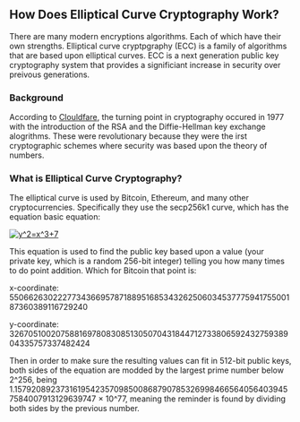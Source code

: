 ## How Does Elliptical Curve Cryptography Work?
There are many modern encryptions algorithms. Each of which have their own strengths. Elliptical curve cryptpgraphy (ECC) is a family of algorithms that are based upon elliptical curves. ECC is a next generation public key cryptography system that provides a significiant increase in security over preivous generations.

### Background
According to [Clouldfare](https://blog.cloudflare.com/a-relatively-easy-to-understand-primer-on-elliptic-curve-cryptography/), the turning point in cryptography occured in 1977 with the introduction of the RSA and the Diffie-Hellman key exchange alogrithms. These were revolutionary because they were the irst cryptographic schemes where security was based upon the theory of numbers. 

### What is Elliptical Curve Cryptography?
The elliptical curve is used by Bitcoin, Ethereum, and many other cryptocurrencies. Specifically they use the secp256k1 curve, which has the equation basic equation:  

<a href="https://www.codecogs.com/eqnedit.php?latex=y^2=x^3&plus;7" target="_blank"><img src="https://latex.codecogs.com/gif.latex?y^2=x^3&plus;7" title="y^2=x^3+7" /></a>

This equation is used to find the public key based upon a value (your private key, which is a random 256-bit integer) telling you how many times to do point addition. Which for Bitcoin that point is: 

x-coordinate: 55066263022277343669578718895168534326250603453777594175500187360389116729240

y-coordinate: 32670510020758816978083085130507043184471273380659243275938904335757337482424

Then in order to make sure the resulting values can fit in 512-bit public keys, both sides of the equation are modded by the largest prime number below 2^256, being 1.15792089237316195423570985008687907853269984665640564039457584007913129639747 × 10^77, meaning the reminder is found by dividing both sides by the previous number.
